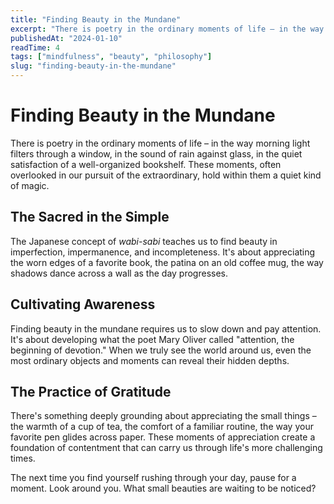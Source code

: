 ```yaml
---
title: "Finding Beauty in the Mundane"
excerpt: "There is poetry in the ordinary moments of life – in the way morning light filters through a window, in the sound of rain against glass, in the quiet satisfaction of a well-organized bookshelf."
publishedAt: "2024-01-10"
readTime: 4
tags: ["mindfulness", "beauty", "philosophy"]
slug: "finding-beauty-in-the-mundane"
---
```


# Finding Beauty in the Mundane

There is poetry in the ordinary moments of life – in the way morning light filters through a window, in the sound of rain against glass, in the quiet satisfaction of a well-organized bookshelf. These moments, often overlooked in our pursuit of the extraordinary, hold within them a quiet kind of magic.

## The Sacred in the Simple

The Japanese concept of *wabi-sabi* teaches us to find beauty in imperfection, impermanence, and incompleteness. It's about appreciating the worn edges of a favorite book, the patina on an old coffee mug, the way shadows dance across a wall as the day progresses.

## Cultivating Awareness

Finding beauty in the mundane requires us to slow down and pay attention. It's about developing what the poet Mary Oliver called "attention, the beginning of devotion." When we truly see the world around us, even the most ordinary objects and moments can reveal their hidden depths.

## The Practice of Gratitude

There's something deeply grounding about appreciating the small things – the warmth of a cup of tea, the comfort of a familiar routine, the way your favorite pen glides across paper. These moments of appreciation create a foundation of contentment that can carry us through life's more challenging times.

The next time you find yourself rushing through your day, pause for a moment. Look around you. What small beauties are waiting to be noticed?
